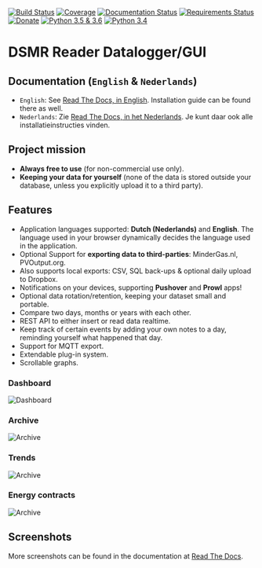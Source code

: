 [![Build Status](https://travis-ci.org/dennissiemensma/dsmr-reader.svg?branch=master)](https://travis-ci.org/dennissiemensma/dsmr-reader)
[![Coverage](https://codecov.io/github/dennissiemensma/dsmr-reader/coverage.svg?branch=master)](https://codecov.io/gh/dennissiemensma/dsmr-reader/branch/master)
[![Documentation Status](https://readthedocs.org/projects/dsmr-reader/badge/?version=latest)](https://dsmr-reader.readthedocs.io/en/latest/?badge=latest)
[![Requirements Status](https://requires.io/github/dennissiemensma/dsmr-reader/requirements.svg?branch=master)](https://requires.io/github/dennissiemensma/dsmr-reader/requirements/?branch=master)
[![Donate](https://img.shields.io/badge/Donate-PayPal-brightgreen.svg)](https://dsmr-reader.readthedocs.io/en/latest/donations.html)
[![Python 3.5 & 3.6](https://img.shields.io/badge/python%203.5%20%26%203.6-supported-brightgreen.svg)](https://dsmr-reader.readthedocs.io/en/latest/requirements.html#python)
[![Python 3.4](https://img.shields.io/badge/python%203.4-support%20ended-red.svg)](https://dsmr-reader.readthedocs.io/en/latest/requirements.html#python)


# DSMR Reader Datalogger/GUI


## Documentation (`English` & `Nederlands`)
- `English`: See [Read The Docs, in English](https://dsmr-reader.readthedocs.io/en/latest/). Installation guide can be found there as well.
- `Nederlands`: Zie [Read The Docs, in het Nederlands](https://dsmr-reader.readthedocs.io/nl/latest/). Je kunt daar ook alle installatieinstructies vinden.


## Project mission
- **Always free to use** (for non-commercial use only).
- **Keeping your data for yourself** (none of the data is stored outside your database, unless you explicitly upload it to a third party).


## Features
- Application languages supported: **Dutch (Nederlands)**  and **English**. The language used in your browser dynamically decides the language used in the application.
- Optional Support for **exporting data to third-parties**: MinderGas.nl, PVOutput.org.
- Also supports local exports: CSV, SQL back-ups & optional daily upload to Dropbox.
- Notifications on your devices, supporting **Pushover** and **Prowl** apps!
- Optional data rotation/retention, keeping your dataset small and portable.
- Compare two days, months or years with each other.
- REST API to either insert or read data realtime.
- Keep track of certain events by adding your own notes to a day, reminding yourself what happened that day.
- Support for MQTT export.
- Extendable plug-in system.
- Scrollable graphs.


### Dashboard
![Dashboard](docs/static/screenshots/frontend/dashboard.png)


### Archive
![Archive](docs/static/screenshots/frontend/archive.png)


### Trends
![Archive](docs/static/screenshots/frontend/trends.png)


### Energy contracts
![Archive](docs/static/screenshots/frontend/energy-contracts.png)


## Screenshots
More screenshots can be found in the documentation at [Read The Docs](https://dsmr-reader.readthedocs.io/en/latest/screenshots.html).

